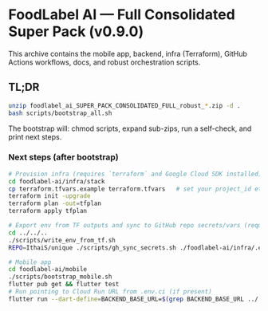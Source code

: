 # FoodLabel AI — Full Consolidated Super Pack (v0.9.0)

This archive contains the mobile app, backend, infra (Terraform), GitHub Actions workflows,
docs, and robust orchestration scripts.

## TL;DR
```bash
unzip foodlabel_ai_SUPER_PACK_CONSOLIDATED_FULL_robust_*.zip -d .
bash scripts/bootstrap_all.sh
```
The bootstrap will: chmod scripts, expand sub-zips, run a self-check, and print next steps.

### Next steps (after bootstrap)
```bash
# Provision infra (requires `terraform` and Google Cloud SDK installed)
cd foodlabel-ai/infra/stack
cp terraform.tfvars.example terraform.tfvars   # set your project_id etc.
terraform init -upgrade
terraform plan -out=tfplan 
terraform apply tfplan

# Export env from TF outputs and sync to GitHub repo secrets/vars (requires `gh auth login`)
cd ../../..
./scripts/write_env_from_tf.sh
REPO=IthaiS/unique ./scripts/gh_sync_secrets.sh ./foodlabel-ai/infra/.env.ci

# Mobile app
cd foodlabel-ai/mobile
./scripts/bootstrap_mobile.sh
flutter pub get && flutter test
# Run pointing to Cloud Run URL from .env.ci (if present)
flutter run --dart-define=BACKEND_BASE_URL=$(grep BACKEND_BASE_URL ../.env.ci | cut -d= -f2)
```

